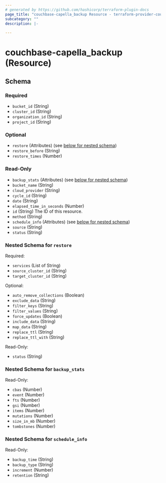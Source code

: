 ```yaml
---
# generated by https://github.com/hashicorp/terraform-plugin-docs
page_title: "couchbase-capella_backup Resource - terraform-provider-couchbase-capella"
subcategory: ""
description: |-
  
---
```


# couchbase-capella_backup (Resource)





<!-- schema generated by tfplugindocs -->
## Schema

### Required

- `bucket_id` (String)
- `cluster_id` (String)
- `organization_id` (String)
- `project_id` (String)

### Optional

- `restore` (Attributes) (see [below for nested schema](#nestedatt--restore))
- `restore_before` (String)
- `restore_times` (Number)

### Read-Only

- `backup_stats` (Attributes) (see [below for nested schema](#nestedatt--backup_stats))
- `bucket_name` (String)
- `cloud_provider` (String)
- `cycle_id` (String)
- `date` (String)
- `elapsed_time_in_seconds` (Number)
- `id` (String) The ID of this resource.
- `method` (String)
- `schedule_info` (Attributes) (see [below for nested schema](#nestedatt--schedule_info))
- `source` (String)
- `status` (String)

<a id="nestedatt--restore"></a>
### Nested Schema for `restore`

Required:

- `services` (List of String)
- `source_cluster_id` (String)
- `target_cluster_id` (String)

Optional:

- `auto_remove_collections` (Boolean)
- `exclude_data` (String)
- `filter_keys` (String)
- `filter_values` (String)
- `force_updates` (Boolean)
- `include_data` (String)
- `map_data` (String)
- `replace_ttl` (String)
- `replace_ttl_with` (String)

Read-Only:

- `status` (String)


<a id="nestedatt--backup_stats"></a>
### Nested Schema for `backup_stats`

Read-Only:

- `cbas` (Number)
- `event` (Number)
- `fts` (Number)
- `gsi` (Number)
- `items` (Number)
- `mutations` (Number)
- `size_in_mb` (Number)
- `tombstones` (Number)


<a id="nestedatt--schedule_info"></a>
### Nested Schema for `schedule_info`

Read-Only:

- `backup_time` (String)
- `backup_type` (String)
- `increment` (Number)
- `retention` (String)
